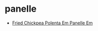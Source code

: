 # panelle

 * [Fried Chickpea Polenta Em Panelle Em](../../index/f/fried-chickpea-polenta-em-panelle-em-241707.json)
